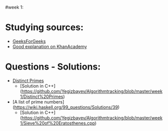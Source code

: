 #week 1:

# Studying sources:
- [GeeksForGeeks](http://www.geeksforgeeks.org/sieve-of-eratosthenes/)
- [Good explanation on KhanAcademy](https://www.khanacademy.org/math/pre-algebra/pre-algebra-factors-multiples/pre-algebra-prime-numbers/v/prime-numbers)
# Questions - Solutions:
- [Distinct Primes](http://www.spoj.com/problems/AMR11E/)  
    - [Solution in C++] (https://github.com/Yegizbayev/Algorithmtracking/blob/master/week1/Distinct%20Primes) 
- [A list of prime numbers] (https://wiki.haskell.org/99_questions/Solutions/39)
    - [Solution in C++] (https://github.com/Yegizbayev/Algorithmtracking/blob/master/week1/Sieve%20of%20Eratosthenes.cpp)



